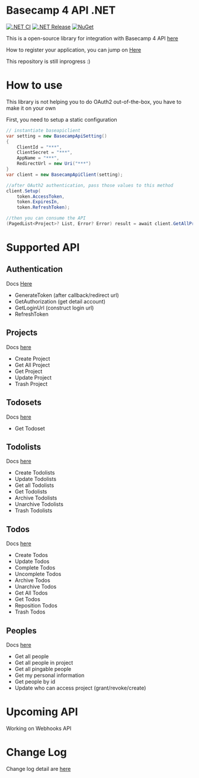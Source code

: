 # Basecamp 4 API .NET

[![.NET CI](https://github.com/vendyp/basecamp3api.net/actions/workflows/ci.yml/badge.svg)](https://github.com/vendyp/basecamp3api.net/actions/workflows/ci.yml)
[![.NET Release](https://github.com/vendyp/basecamp3api.net/actions/workflows/release.yml/badge.svg)](https://github.com/vendyp/basecamp3api.net/actions/workflows/release.yml)
[![NuGet](https://img.shields.io/nuget/vpre/Basecamp3Api.svg)](https://www.nuget.org/packages/Basecamp3Api)

This is a open-source library for integration with Basecamp 4 API [here](https://github.com/basecamp/bc3-api)

How to register your application, you can jump
on [Here](https://github.com/vendyp/basecamp3api.net/blob/main/HOWTOREGISTER.md)

This repository is still inprogress :)

# How to use

This library is not helping you to do OAuth2 out-of-the-box, you have to make it on your own

First, you need to setup a static configuration

```csharp
// instantiate baseapiclient
var setting = new BasecampApiSetting()
{
    ClientId = "***",
    ClientSecret = "***",
    AppName = "***",
    RedirectUrl = new Uri("***")
}
var client = new BasecampApiClient(setting);

//after OAuth2 authentication, pass those values to this method
client.Setup(
    token.AccessToken, 
    token.ExpiresIn, 
    token.RefreshToken);

//then you can consume the API
(PagedList<Project>? List, Error? Error) result = await client.GetAllProjectAsync(99999, 1, cancellationToken);
```

# Supported API

## Authentication

Docs [Here](https://github.com/basecamp/api/blob/master/sections/authentication.md)

* GenerateToken (after callback/redirect url)
* GetAuthorization (get detail account)
* GetLoginUrl (construct login url)
* RefreshToken

## Projects

Docs [here](https://github.com/basecamp/bc3-api/blob/master/sections/projects.md#projects)

* Create Project
* Get All Project
* Get Project
* Update Project
* Trash Project

## Todosets

Docs [here](https://github.com/basecamp/bc3-api/blob/master/sections/todosets.md)

* Get Todoset

## Todolists

Docs [here](https://github.com/basecamp/bc3-api/blob/master/sections/todolists.md)

* Create Todolists
* Update Todolists
* Get all Todolists
* Get Todolists
* Archive Todolists
* Unarchive Todolists
* Trash Todolists

## Todos

Docs [here](https://github.com/basecamp/bc3-api/blob/master/sections/todos.md)

* Create Todos
* Update Todos
* Complete Todos
* Uncomplete Todos
* Archive Todos
* Unarchive Todos
* Get All Todos
* Get Todos
* Reposition Todos
* Trash Todos

## Peoples

Docs [here](https://github.com/basecamp/bc3-api/blob/master/sections/people.md)

* Get all people
* Get all people in project
* Get all pingable people
* Get my personal information
* Get people by id
* Update who can access project (grant/revoke/create)

# Upcoming API

Working on Webhooks API

# Change Log

Change log detail are [here](https://github.com/vendyp/basecamp3api.net/blob/main/CHANGELOG.md)